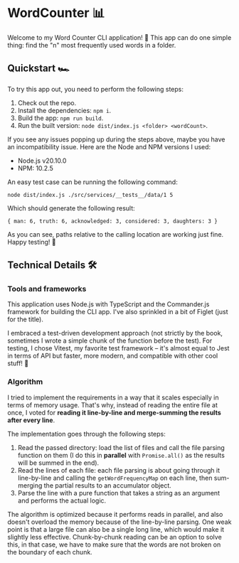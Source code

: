 # WordCounter 📊

Welcome to my Word Counter CLI application! 🚀 This app can do one simple thing: find the "n" most frequently used words in a folder. 

## Quickstart 🏎️

To try this app out, you need to perform the following steps: 

1. Check out the repo.
2. Install the dependencies: `npm i`.
3. Build the app: `npm run build`.
4. Run the built version: `node dist/index.js <folder> <wordCount>`.

If you see any issues popping up during the steps above, maybe you have an incompatibility issue. Here are the Node and NPM versions I used:

- Node.js v20.10.0
- NPM: 10.2.5

An easy test case can be running the following command: 

```
node dist/index.js ./src/services/__tests__/data/1 5
```

Which should generate the following result:

```
{ man: 6, truth: 6, acknowledged: 3, considered: 3, daughters: 3 }
```

As you can see, paths relative to the calling location are working just fine. Happy testing! 🎉

## Technical Details 🛠️

### Tools and frameworks

This application uses Node.js with TypeScript and the Commander.js framework for building the CLI app. I've also sprinkled in a bit of Figlet (just for the title).

I embraced a test-driven development approach (not strictly by the book, sometimes I wrote a simple chunk of the function before the test). For testing, I chose Vitest, my favorite test framework – it's almost equal to Jest in terms of API but faster, more modern, and compatible with other cool stuff! 🚨

### Algorithm

I tried to implement the requirements in a way that it scales especially in terms of memory usage. That's why, instead of reading the entire file at once, I voted for **reading it line-by-line and merge-summing the results after every line**.

The implementation goes through the following steps:

1. Read the passed directory: load the list of files and call the file parsing function on them (I do this in **parallel** with `Promise.all()`  as the results will be summed in the end).
2. Read the lines of each file: each file parsing is about going through it line-by-line and calling the `getWordFrequencyMap` on each line, then sum-merging the partial results to an accumulator object.
3. Parse the line with a pure function that takes a string as an argument and performs the actual logic.

The algorithm is optimized because it performs reads in parallel, and also doesn't overload the memory because of the line-by-line parsing. One weak point is that a large file can also be a single long line, which would make it slightly less effective. Chunk-by-chunk reading can be an option to solve this, in that case, we have to make sure that the words are not broken on the boundary of each chunk.

